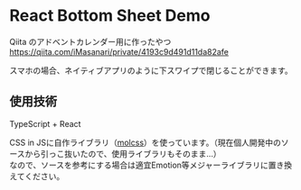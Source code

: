 # React Bottom Sheet Demo

Qiita のアドベントカレンダー用に作ったやつ  
https://qiita.com/iMasanari/private/4193c9d491d11da82afe

スマホの場合、ネイティブアプリのように下スワイプで閉じることができます。

## 使用技術

TypeScript + React

CSS in JSに自作ライブラリ（[molcss](https://github.com/iMasanari/molcss)）を使っています。（現在個人開発中のソースから引っこ抜いたので、使用ライブラリもそのまま…）  
なので、ソースを参考にする場合は適宜Emotion等メジャーライブラリに置き換えてください。
